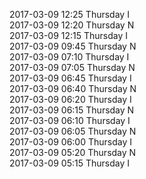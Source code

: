 2017-03-09 12:25 Thursday  I  
2017-03-09 12:20 Thursday  N  
2017-03-09 12:15 Thursday  I  
2017-03-09 09:45 Thursday  N  
2017-03-09 07:10 Thursday  I  
2017-03-09 07:05 Thursday  N  
2017-03-09 06:45 Thursday  I  
2017-03-09 06:40 Thursday  N  
2017-03-09 06:20 Thursday  I  
2017-03-09 06:15 Thursday  N  
2017-03-09 06:10 Thursday  I  
2017-03-09 06:05 Thursday  N  
2017-03-09 06:00 Thursday  I  
2017-03-09 05:20 Thursday  N  
2017-03-09 05:15 Thursday  I  
